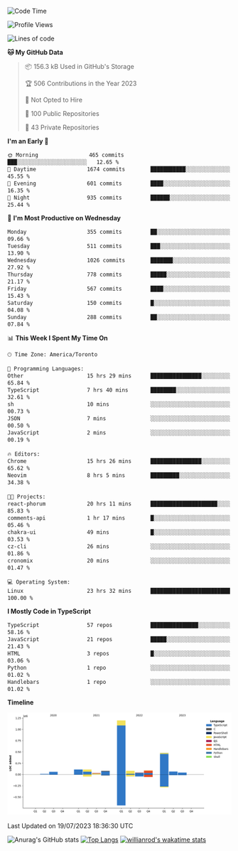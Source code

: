 <!--START_SECTION:waka-->
![Code Time](http://img.shields.io/badge/Code%20Time-415%20hrs%2044%20mins-blue)

![Profile Views](http://img.shields.io/badge/Profile%20Views-0-blue)

![Lines of code](https://img.shields.io/badge/From%20Hello%20World%20I%27ve%20Written-2.4%20million%20lines%20of%20code-blue)

**🐱 My GitHub Data** 

> 📦 156.3 kB Used in GitHub's Storage 
 > 
> 🏆 506 Contributions in the Year 2023
 > 
> 🚫 Not Opted to Hire
 > 
> 📜 100 Public Repositories 
 > 
> 🔑 43 Private Repositories 
 > 
**I'm an Early 🐤** 

```text
🌞 Morning                465 commits         ███░░░░░░░░░░░░░░░░░░░░░░   12.65 % 
🌆 Daytime                1674 commits        ███████████░░░░░░░░░░░░░░   45.55 % 
🌃 Evening                601 commits         ████░░░░░░░░░░░░░░░░░░░░░   16.35 % 
🌙 Night                  935 commits         ██████░░░░░░░░░░░░░░░░░░░   25.44 % 
```
📅 **I'm Most Productive on Wednesday** 

```text
Monday                   355 commits         ██░░░░░░░░░░░░░░░░░░░░░░░   09.66 % 
Tuesday                  511 commits         ███░░░░░░░░░░░░░░░░░░░░░░   13.90 % 
Wednesday                1026 commits        ███████░░░░░░░░░░░░░░░░░░   27.92 % 
Thursday                 778 commits         █████░░░░░░░░░░░░░░░░░░░░   21.17 % 
Friday                   567 commits         ████░░░░░░░░░░░░░░░░░░░░░   15.43 % 
Saturday                 150 commits         █░░░░░░░░░░░░░░░░░░░░░░░░   04.08 % 
Sunday                   288 commits         ██░░░░░░░░░░░░░░░░░░░░░░░   07.84 % 
```


📊 **This Week I Spent My Time On** 

```text
🕑︎ Time Zone: America/Toronto

💬 Programming Languages: 
Other                    15 hrs 29 mins      ████████████████░░░░░░░░░   65.84 % 
TypeScript               7 hrs 40 mins       ████████░░░░░░░░░░░░░░░░░   32.61 % 
sh                       10 mins             ░░░░░░░░░░░░░░░░░░░░░░░░░   00.73 % 
JSON                     7 mins              ░░░░░░░░░░░░░░░░░░░░░░░░░   00.50 % 
JavaScript               2 mins              ░░░░░░░░░░░░░░░░░░░░░░░░░   00.19 % 

🔥 Editors: 
Chrome                   15 hrs 26 mins      ████████████████░░░░░░░░░   65.62 % 
Neovim                   8 hrs 5 mins        █████████░░░░░░░░░░░░░░░░   34.38 % 

🐱‍💻 Projects: 
react-phorum             20 hrs 11 mins      █████████████████████░░░░   85.83 % 
comments-api             1 hr 17 mins        █░░░░░░░░░░░░░░░░░░░░░░░░   05.46 % 
chakra-ui                49 mins             █░░░░░░░░░░░░░░░░░░░░░░░░   03.53 % 
cz-cli                   26 mins             ░░░░░░░░░░░░░░░░░░░░░░░░░   01.86 % 
cronomix                 20 mins             ░░░░░░░░░░░░░░░░░░░░░░░░░   01.47 % 

💻 Operating System: 
Linux                    23 hrs 32 mins      █████████████████████████   100.00 % 
```

**I Mostly Code in TypeScript** 

```text
TypeScript               57 repos            ███████████████░░░░░░░░░░   58.16 % 
JavaScript               21 repos            █████░░░░░░░░░░░░░░░░░░░░   21.43 % 
HTML                     3 repos             █░░░░░░░░░░░░░░░░░░░░░░░░   03.06 % 
Python                   1 repo              ░░░░░░░░░░░░░░░░░░░░░░░░░   01.02 % 
Handlebars               1 repo              ░░░░░░░░░░░░░░░░░░░░░░░░░   01.02 % 
```



**Timeline**

![Lines of Code chart](https://raw.githubusercontent.com/wise-introvert/wise-introvert/master/assets/bar_graph.png)


 Last Updated on 19/07/2023 18:36:30 UTC
<!--END_SECTION:waka-->

![Anurag's GitHub stats](https://github-readme-stats.vercel.app/api?username=wise-introvert&count_private=true&show_icons=true)
[![Top Langs](https://github-readme-stats.vercel.app/api/top-langs/?username=wise-introvert&langs_count=10)](https://github.com/anuraghazra/github-readme-stats)
[![willianrod's wakatime stats](https://github-readme-stats.vercel.app/api/wakatime?username=wiseintrovert)](https://github.com/anuraghazra/github-readme-stats)
